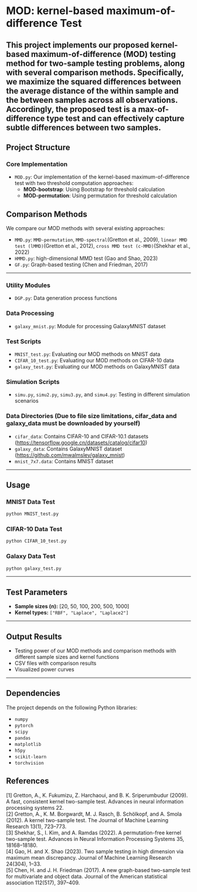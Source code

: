 # MOD: kernel-based maximum-of-difference Test

This project implements our proposed **kernel-based maximum-of-difference (MOD)** testing method for two-sample testing problems, along with several comparison methods. Specifically, we maximize the squared differences between the average distance of the within sample and the between samples across all observations. Accordingly, the proposed test is a max-of-difference type test and can effectively capture subtle differences between two samples.
---

## Project Structure

###  Core Implementation

- `MOD.py`: Our implementation of the kernel-based maximum-of-difference test with two threshold computation approaches:
  - **MOD-bootstrap**: Using Bootstrap for threshold calculation  
  - **MOD-permutation**: Using permutation for threshold calculation

## Comparison Methods

We compare our MOD methods with several existing approaches:

- `MMD.py`: `MMD-permutation`, `MMD-spectral`(Gretton et al., 2009), `linear MMD test (lMMD)`(Gretton et al., 2012), `cross MMD test (c-MMD)`(Shekhar et al., 2022)  
- `HMMD.py`: high-dimensional MMD test (Gao and Shao, 2023)  
- `GF.py`: Graph-based testing (Chen and Friedman, 2017) 


---

### Utility Modules

- `DGP.py`: Data generation process functions  

### Data Processing

- `galaxy_mnist.py`: Module for processing GalaxyMNIST dataset  

###  Test Scripts

- `MNIST_test.py`: Evaluating our MOD methods on MNIST data  
- `CIFAR_10_test.py`: Evaluating our MOD methods on CIFAR-10 data  
- `galaxy_test.py`: Evaluating our MOD methods on GalaxyMNIST data  

###  Simulation Scripts

- `simu.py`, `simu2.py`, `simu3.py`, and `simu4.py`: Testing in different simulation scenarios  

### Data Directories (Due to file size limitations, cifar_data and galaxy_data must be downloaded by yourself)

- `cifar_data`: Contains CIFAR-10 and CIFAR-10.1 datasets (https://tensorflow.google.cn/datasets/catalog/cifar10)
- `galaxy_data`: Contains GalaxyMNIST dataset (https://github.com/mwalmsley/galaxy_mnist)
- `mnist_7x7.data`: Contains MNIST dataset

---

##  Usage

### MNIST Data Test
```bash
python MNIST_test.py
```

### CIFAR-10 Data Test
```bash
python CIFAR_10_test.py
```

### Galaxy Data Test
```bash
python galaxy_test.py
```

---

## Test Parameters

- **Sample sizes (n):** [20, 50, 100, 200, 500, 1000]  
- **Kernel types:** `["RBF", "Laplace", "Laplace2"]`  

---

## Output Results

- Testing power of our MOD methods and comparison methods with different sample sizes and kernel functions  
- CSV files with comparison results  
- Visualized power curves  

---

## Dependencies

The project depends on the following Python libraries:

- `numpy`  
- `pytorch`  
- `scipy`  
- `pandas`  
- `matplotlib`  
- `h5py`  
- `scikit-learn`  
- `torchvision`  

## References
[1] Gretton, A., K. Fukumizu, Z. Harchaoui, and B. K. Sriperumbudur (2009). A fast, consistent kernel two-sample test. Advances in neural information processing systems 22.  
[2] Gretton, A., K. M. Borgwardt, M. J. Rasch, B. Schölkopf, and A. Smola (2012). A kernel two-sample test. The Journal of Machine Learning Research 13(1), 723–773.  
[3] Shekhar, S., I. Kim, and A. Ramdas (2022). A permutation-free kernel two-sample test. Advances in Neural Information Processing Systems 35, 18168–18180.  
[4] Gao, H. and X. Shao (2023). Two sample testing in high dimension via maximum mean discrepancy. Journal of Machine Learning Research 24(304), 1–33.  
[5] Chen, H. and J. H. Friedman (2017). A new graph-based two-sample test for multivariate and object data. Journal of the American statistical association 112(517), 397–409.
